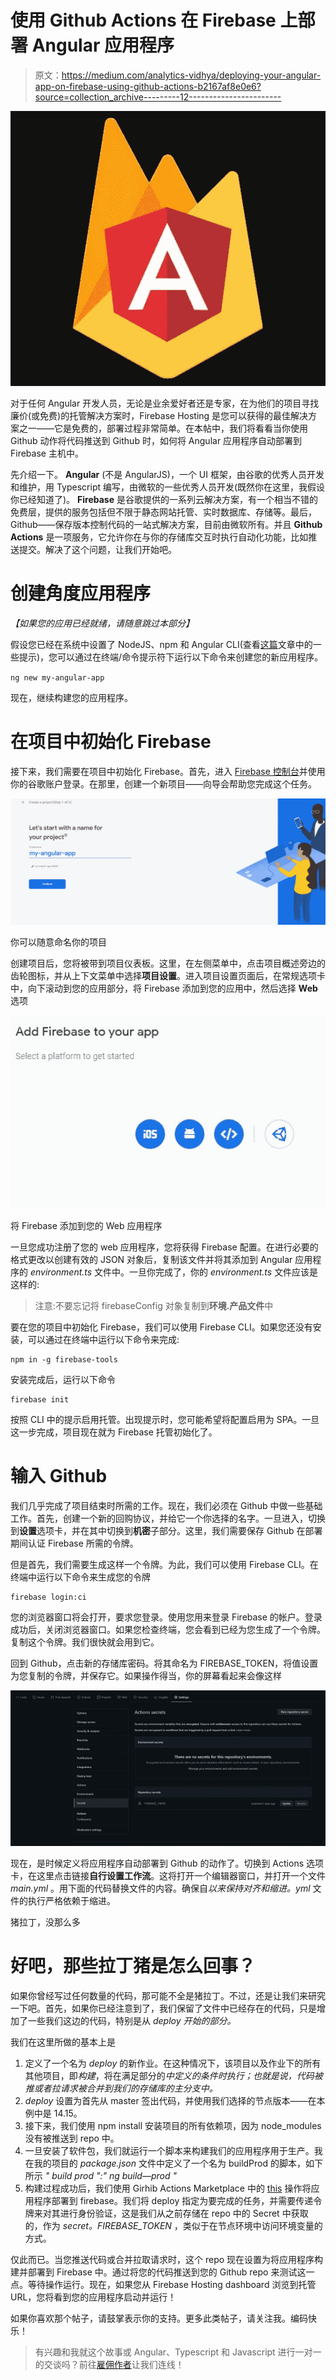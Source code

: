 # 使用 Github Actions 在 Firebase 上部署 Angular 应用程序

> 原文：<https://medium.com/analytics-vidhya/deploying-your-angular-app-on-firebase-using-github-actions-b2167af8e0e6?source=collection_archive---------12----------------------->

![](img/27c5d96a584e0cdf14bebddc7ec68cee.png)

对于任何 Angular 开发人员，无论是业余爱好者还是专家，在为他们的项目寻找廉价(或免费)的托管解决方案时，Firebase Hosting 是您可以获得的最佳解决方案之一——它是免费的，部署过程非常简单。在本帖中，我们将看看当你使用 Github 动作将代码推送到 Github 时，如何将 Angular 应用程序自动部署到 Firebase 主机中。

先介绍一下。 **Angular** (不是 AngularJS)，一个 UI 框架，由谷歌的优秀人员开发和维护，用 Typescript 编写，由微软的一些优秀人员开发(既然你在这里，我假设你已经知道了)。 **Firebase** 是谷歌提供的一系列云解决方案，有一个相当不错的免费层，提供的服务包括但不限于静态网站托管、实时数据库、存储等。最后，Github——保存版本控制代码的一站式解决方案，目前由微软所有。并且 **Github Actions** 是一项服务，它允许你在与你的存储库交互时执行自动化功能，比如推送提交。解决了这个问题，让我们开始吧。

# 创建角度应用程序

*【如果您的应用已经就绪，请随意跳过本部分】*

假设您已经在系统中设置了 NodeJS、npm 和 Angular CLI(查看[这篇](/@ashwinsathyan19/setting-up-your-new-mac-for-mean-stack-development-152aaf927133?sk=b914a29ece2d8d9f66866418f092c2a2)文章中的一些提示)，您可以通过在终端/命令提示符下运行以下命令来创建您的新应用程序。

`ng new my-angular-app`

现在，继续构建您的应用程序。

# 在项目中初始化 Firebase

接下来，我们需要在项目中初始化 Firebase。首先，进入 [Firebase 控制台](https://console.firebase.google.com/)并使用你的谷歌账户登录。在那里，创建一个新项目——向导会帮助您完成这个任务。

![](img/e87d74844eb2a0f2866f61f82b7710f3.png)

你可以随意命名你的项目

创建项目后，您将被带到项目仪表板。这里，在左侧菜单中，点击项目概述旁边的齿轮图标，并从上下文菜单中选择**项目设置**。进入项目设置页面后，在常规选项卡中，向下滚动到您的应用部分，将 Firebase 添加到您的应用中，然后选择 **Web** 选项

![](img/1c8d54c68806905b4376726be4f55e59.png)

将 Firebase 添加到您的 Web 应用程序

一旦您成功注册了您的 web 应用程序，您将获得 Firebase 配置。在进行必要的格式更改以创建有效的 JSON 对象后，复制该文件并将其添加到 Angular 应用程序的 *environment.ts* 文件中。一旦你完成了，你的 *environment.ts* 文件应该是这样的:

> 注意:不要忘记将 firebaseConfig 对象复制到**环境.产品文件**中

要在您的项目中初始化 Firebase，我们可以使用 Firebase CLI。如果您还没有安装，可以通过在终端中运行以下命令来完成:

```
npm in -g firebase-tools
```

安装完成后，运行以下命令

```
firebase init
```

按照 CLI 中的提示启用托管。出现提示时，您可能希望将配置启用为 SPA。一旦这一步完成，项目现在就为 Firebase 托管初始化了。

# 输入 Github

我们几乎完成了项目结束时所需的工作。现在，我们必须在 Github 中做一些基础工作。首先，创建一个新的回购协议，并给它一个你选择的名字。一旦进入，切换到**设置**选项卡，并在其中切换到**机密**子部分。这里，我们需要保存 Github 在部署期间认证 Firebase 所需的令牌。

但是首先，我们需要生成这样一个令牌。为此，我们可以使用 Firebase CLI。在终端中运行以下命令来生成您的令牌

```
firebase login:ci
```

您的浏览器窗口将会打开，要求您登录。使用您用来登录 Firebase 的帐户。登录成功后，关闭浏览器窗口。如果您检查终端，您会看到已经为您生成了一个令牌。复制这个令牌。我们很快就会用到它。

回到 Github，点击新的存储库密码。将其命名为 FIREBASE_TOKEN，将值设置为您复制的令牌，并保存它。如果操作得当，你的屏幕看起来会像这样

![](img/5d8f00170616c1425850ffb32da96329.png)

现在，是时候定义将应用程序自动部署到 Github 的动作了。切换到 Actions 选项卡，在这里点击链接**自行设置工作流**。这将打开一个编辑器窗口，并打开一个文件 *main.yml* 。用下面的代码替换文件的内容。确保自*以来保持对齐和缩进。yml* 文件的执行严格依赖于缩进。

猪拉丁，没那么多

# 好吧，那些拉丁猪是怎么回事？

如果你曾经写过任何数量的代码，那可能不全是猪拉丁。不过，还是让我们来研究一下吧。首先，如果你已经注意到了，我们保留了文件中已经存在的代码，只是增加了一些我们这边的代码，特别是从 *deploy 开始的部分。*

我们在这里所做的基本上是

1.  定义了一个名为 *deploy* 的新作业。在这种情况下，该项目以及作业下的所有其他项目，即*构建*，将在满足部分的*中定义的条件时执行；也就是说，代码被推或者拉请求被合并到我们的存储库的主分支中。*
2.  *deploy* 设置为首先从 master 签出代码，并使用我们选择的节点版本——在本例中是 14.15。
3.  接下来，我们使用 npm install 安装项目的所有依赖项，因为 node_modules 没有被推送到 repo 中。
4.  一旦安装了软件包，我们就运行一个脚本来构建我们的应用程序用于生产。我在我的项目的 *package.json* 文件中定义了一个名为 buildProd 的脚本，如下所示
    *" build prod ":" ng build—prod "*
5.  构建过程成功后，我们使用 Girhib Actions Marketplace 中的 [this](https://github.com/w9jds/firebase-action) 操作将应用程序部署到 firebase。我们将 deploy 指定为要完成的任务，并需要传递令牌来对其进行身份验证，这是我们从之前存储在 repo 中的 Secret 中获取的，作为 *secret。FIREBASE_TOKEN* ，类似于在节点环境中访问环境变量的方式。

仅此而已。当您推送代码或合并拉取请求时，这个 repo 现在设置为将应用程序构建并部署到 Firebase 中。通过将您的代码推送到您的 Github repo 来测试这一点。等待操作运行。现在，如果您从 Firebase Hosting dashboard 浏览到托管 URL，您将看到您的应用程序启动并运行！

如果你喜欢那个帖子，请鼓掌表示你的支持。更多此类帖子，请关注我。编码快乐！

> 有兴趣和我就这个故事或 Angular、Typescript 和 Javascript 进行一对一的交谈吗？前往[雇佣作者](https://www.hiretheauthor.com/ashwinSathian)让我们连线！